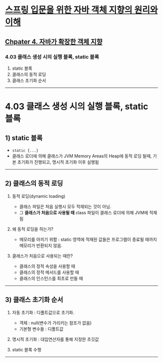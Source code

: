 # <a href = "../README.md" target="_blank">스프링 입문을 위한 자바 객체 지향의 원리와 이해</a>
## <a href="README.md" target="_blank">Chpater 4. 자바가 확장한 객체 지향</a>
### 4.03 클래스 생성 시의 실행 블록, static 블록
1) static 블록
2) 클래스의 동적 로딩
3) 클래스 초기화 순서

---

# 4.03 클래스 생성 시의 실행 블록, static 블록

## 1) static 블록
- `static {...}`
- 클래스 로더에 의해 클래스가 JVM Memory Areas의 Heap에 동적 로딩 될때, 기본 초기화가 진행되고, 명시적 초기화 이후 실행됨

---

## 2) 클래스의 동적 로딩
1. 동적 로딩(dynamic loading)
   - 클래스 파일은 처음 실행시 모두 적재되는 것이 아님.
   - 그 **클래스가 처음으로 사용될 때** class 파일이 클래스 로더에 의해 JVM에 적재됨


2. 왜 동적 로딩을 하는가? 
   - 메모리를 아끼기 위함 : static 영역에 적재된 값들은 프로그램이 종료될 때까지 메모리가 반환되지 않음. 


3. 클래스가 처음으로 사용되는 때란?
   - 클래스의 정적 속성을 사용할 때
   - 클래스의 정적 메서드를 사용할 때
   - 클래스의 인스턴스를 최초로 만들 때

---

## 3) 클래스 초기화 순서
1. 자동 초기화 : 디폴트값으로 초기화.
   - 객체 : null(변수가 가리키는 참조가 없음)
   - 기본형 변수들 : 디폴트값


2. 명시적 초기화 : 대입연산자를 통해 지정한 초깃값

3. static 블록 수행

---

